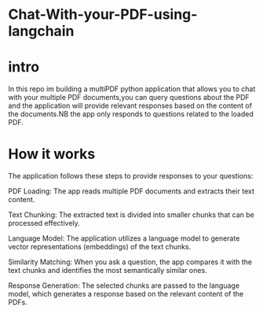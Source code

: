 # Chat-With-your-PDF-using-langchain
# intro
In this repo im building a multiPDF python application that allows you to chat with your multiple PDF documents,you can query questions about the PDF  and the application will provide relevant responses based on the content of the documents.NB the app only responds to questions related to the loaded PDF.
# How it works
The application follows these steps to provide responses to your questions:

PDF Loading: The app reads multiple PDF documents and extracts their text content.

Text Chunking: The extracted text is divided into smaller chunks that can be processed effectively.

Language Model: The application utilizes a language model to generate vector representations (embeddings) of the text chunks.

Similarity Matching: When you ask a question, the app compares it with the text chunks and identifies the most semantically similar ones.

Response Generation: The selected chunks are passed to the language model, which generates a response based on the relevant content of the PDFs.
